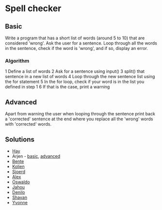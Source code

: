 # Spell checker
## Basic
Write a program that has a short list of words (around 5 to 10) that are considered 'wrong'. Ask the user for a sentence. Loop through all the words in the sentence, check if the word is 'wrong', and if so, display an error.

### Algorithm
1 Define a list of words
2 Ask for a sentence using input()
3 split() that sentence in a new list of words
4 Loop through the new sentence list using the for statement
5 In the for loop, check if your word is in the list you defined in step 1
6 If that is the case, print a warning

## Advanced
Apart from warning the user when looping through the sentence print back a 'corrected' sentence at the end where you replace all the 'wrong' words with 'corrected' words.

## Solutions
* [Hay](checker.py)
* Arjen - [basic](https://github.com/watsap147/pyhtonlessengoed/blob/master/week3spellingchecker.py), [advanced](https://github.com/watsap147/pyhtonlessengoed/blob/master/week3spellingcheckerpart2.py)
* [Bente](https://github.com/bentevo/ddd/blob/master/wordchecker.py)
* [Kolien](https://github.com/KolienPleijsant/master/blob/master/wordchecker.py)
* [Sjoerd](https://github.com/Sjoerdklaver/data-driven-design/blob/master/spellchecker.py)
* [Alex](https://github.com/Alex-Gaas/Data-Science-Fundamentals/blob/master/checkadvanced.py)
* [Oswaldo](https://github.com/OzzyHU/repository/blob/master/exercise3_sentence_speller.ipynb)
* [Jahou](https://github.com/JahouNyan/learningpython/blob/master/spellchecker.py)
* [Denilo](https://github.com/Deser12/DataScienceFundamentals-/blob/master/word-checker.py)
* [Shayan](https://github.com/shayan-z/exercises/blob/master/exercise4.py)
* [Yvonne](https://github.com/yvonnebutselaar/data-driven-design/blob/master/spellchecker.py)